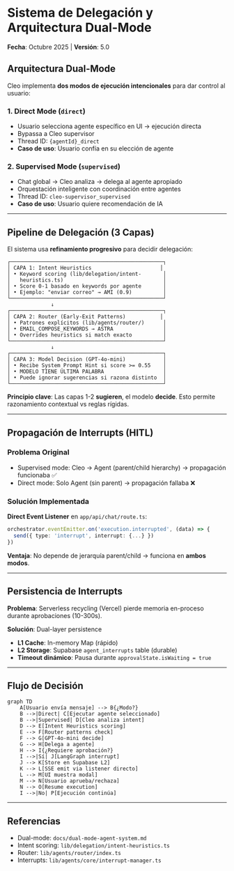 # Sistema de Delegación y Arquitectura Dual-Mode

**Fecha**: Octubre 2025 | **Versión**: 5.0

## Arquitectura Dual-Mode

Cleo implementa **dos modos de ejecución intencionales** para dar control al usuario:

### 1. **Direct Mode** (`direct`)
- Usuario selecciona agente específico en UI → ejecución directa
- Bypassa a Cleo supervisor
- Thread ID: `{agentId}_direct`
- **Caso de uso**: Usuario confía en su elección de agente

### 2. **Supervised Mode** (`supervised`)
- Chat global → Cleo analiza → delega al agente apropiado
- Orquestación inteligente con coordinación entre agentes
- Thread ID: `cleo-supervisor_supervised`
- **Caso de uso**: Usuario quiere recomendación de IA

---

## Pipeline de Delegación (3 Capas)

El sistema usa **refinamiento progresivo** para decidir delegación:

```
┌─────────────────────────────────────────────────┐
│ CAPA 1: Intent Heuristics                      │
│ • Keyword scoring (lib/delegation/intent-       │
│   heuristics.ts)                                │
│ • Score 0-1 basado en keywords por agente       │
│ • Ejemplo: "enviar correo" → AMI (0.9)          │
└─────────────────────────────────────────────────┘
              ↓
┌─────────────────────────────────────────────────┐
│ CAPA 2: Router (Early-Exit Patterns)           │
│ • Patrones explícitos (lib/agents/router/)      │
│ • EMAIL_COMPOSE_KEYWORDS → ASTRA                │
│ • Overrides heuristics si match exacto          │
└─────────────────────────────────────────────────┘
              ↓
┌─────────────────────────────────────────────────┐
│ CAPA 3: Model Decision (GPT-4o-mini)            │
│ • Recibe System Prompt Hint si score >= 0.55    │
│ • MODELO TIENE ÚLTIMA PALABRA                   │
│ • Puede ignorar sugerencias si razona distinto  │
└─────────────────────────────────────────────────┘
```

**Principio clave**: Las capas 1-2 **sugieren**, el modelo **decide**. Esto permite razonamiento contextual vs reglas rígidas.

---

## Propagación de Interrupts (HITL)

### Problema Original
- Supervised mode: Cleo → Agent (parent/child hierarchy) → propagación funcionaba ✅
- Direct mode: Solo Agent (sin parent) → propagación fallaba ❌

### Solución Implementada
**Direct Event Listener** en `app/api/chat/route.ts`:
```typescript
orchestrator.eventEmitter.on('execution.interrupted', (data) => {
  send({ type: 'interrupt', interrupt: {...} })
})
```

**Ventaja**: No depende de jerarquía parent/child → funciona en **ambos modos**.

---

## Persistencia de Interrupts

**Problema**: Serverless recycling (Vercel) pierde memoria en-proceso durante aprobaciones (10-300s).

**Solución**: Dual-layer persistence
- **L1 Cache**: In-memory Map (rápido)
- **L2 Storage**: Supabase `agent_interrupts` table (durable)
- **Timeout dinámico**: Pausa durante `approvalState.isWaiting = true`

---

## Flujo de Decisión

```mermaid
graph TD
    A[Usuario envía mensaje] --> B{¿Modo?}
    B -->|Direct| C[Ejecutar agente seleccionado]
    B -->|Supervised| D[Cleo analiza intent]
    D --> E[Intent Heuristics scoring]
    E --> F[Router patterns check]
    F --> G[GPT-4o-mini decide]
    G --> H[Delega a agente]
    H --> I{¿Requiere aprobación?}
    I -->|Sí| J[LangGraph interrupt]
    J --> K[Store en Supabase L2]
    K --> L[SSE emit via listener directo]
    L --> M[UI muestra modal]
    M --> N[Usuario aprueba/rechaza]
    N --> O[Resume execution]
    I -->|No| P[Ejecución continúa]
```

---

## Referencias

- Dual-mode: `docs/dual-mode-agent-system.md`
- Intent scoring: `lib/delegation/intent-heuristics.ts`
- Router: `lib/agents/router/index.ts`
- Interrupts: `lib/agents/core/interrupt-manager.ts`
